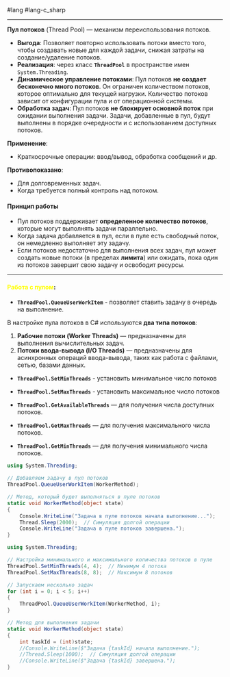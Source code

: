 #lang #lang-c_sharp 

---
**Пул потоков** (Thread Pool) — механизм переиспользования потоков.
- **Выгода**: Позволяет повторно использовать потоки вместо того, чтобы создавать новые для каждой задачи, снижая затраты на создание/удаление потоков.
- **Реализация**: через класс **`ThreadPool`** в пространстве имен `System.Threading`. 
- **Динамическое управление потоками**: Пул потоков **не создает бесконечно много потоков**. Он ограничен количеством потоков, которое оптимально для текущей нагрузки. Количество потоков зависит от конфигурации пула и от операционной системы.    
- **Обработка задач**: Пул потоков **не блокирует основной поток** при ожидании выполнения задачи. Задачи, добавленные в пул, будут выполнены в порядке очередности и с использованием доступных потоков.

**Применение**: 
- Краткосрочные операции: ввод/вывод, обработка сообщений и др.

**Противопоказано**:
- Для долговременных задач.
- Когда требуется полный контроль над потоком.

#### Принцип работы
- Пул потоков поддерживает **определенное количество потоков**, которые могут выполнять задачи параллельно.
- Когда задача добавляется в пул, если в пуле есть свободный поток, он немедленно выполняет эту задачу.
- Если потоков недостаточно для выполнения всех задач, пул может создать новые потоки (в пределах **лимита**) или ожидать, пока один из потоков завершит свою задачу и освободит ресурсы.

---
#### <font color="#ffff00">Работа с пулом</font>:

- **`ThreadPool.QueueUserWorkItem`** - позволяет ставить задачу в очередь на выполнение.

В настройке пула потоков в C# используются **два типа потоков**:
1. **Рабочие потоки (Worker Threads)** — предназначены для выполнения вычислительных задач.
2. **Потоки ввода-вывода (I/O Threads)** — предназначены для асинхронных операций ввода-вывода, таких как работа с файлами, сетью, базами данных.   

- **`ThreadPool.SetMinThreads`** - установить минимальное число потоков 
- **`ThreadPool.SetMaxThreads`** - установить максимальное число потоков

- **`ThreadPool.GetAvailableThreads`** — для получения числа доступных потоков.
- **`ThreadPool.GetMaxThreads`** — для получения максимального числа потоков.
- **`ThreadPool.GetMinThreads`** — для получения минимального числа потоков.


```csharp
using System.Threading;

// Добавляем задачу в пул потоков
ThreadPool.QueueUserWorkItem(WorkerMethod);

// Метод, который будет выполняться в пуле потоков
static void WorkerMethod(object state)
{
	Console.WriteLine("Задача в пуле потоков начала выполнение...");
	Thread.Sleep(2000);  // Симуляция долгой операции
	Console.WriteLine("Задача в пуле потоков завершена.");
}

```

```csharp
using System.Threading;

// Настройка минимального и максимального количества потоков в пуле
ThreadPool.SetMinThreads(4, 4);  // Минимум 4 потока
ThreadPool.SetMaxThreads(8, 8);  // Максимум 8 потоков

// Запускаем несколько задач
for (int i = 0; i < 5; i++)
{
	ThreadPool.QueueUserWorkItem(WorkerMethod, i);
}

// Метод для выполнения задачи
static void WorkerMethod(object state)
{
	int taskId = (int)state;
	//Console.WriteLine($"Задача {taskId} начала выполнение.");
	//Thread.Sleep(1000);  // Симуляция долгой операции
	//Console.WriteLine($"Задача {taskId} завершена.");
}
```

